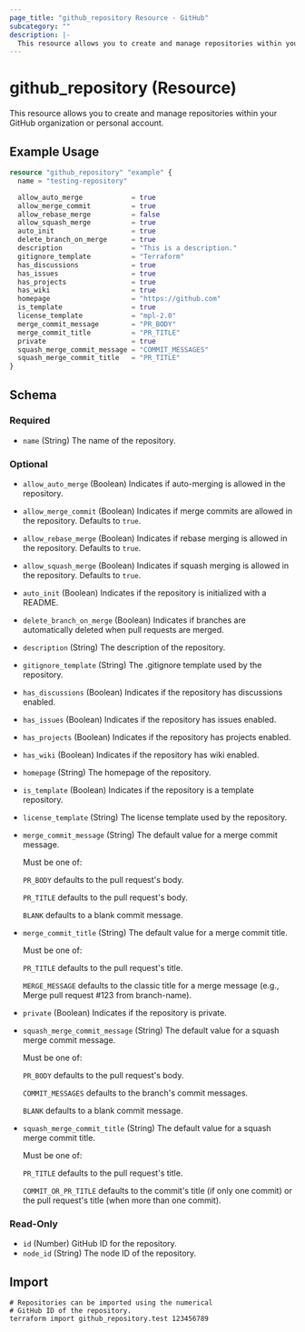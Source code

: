 ```yaml
---
page_title: "github_repository Resource - GitHub"
subcategory: ""
description: |-
  This resource allows you to create and manage repositories within your GitHub organization or personal account.
---
```


# github_repository (Resource)

This resource allows you to create and manage repositories within your GitHub organization or personal account.

## Example Usage

```terraform
resource "github_repository" "example" {
  name = "testing-repository"

  allow_auto_merge            = true
  allow_merge_commit          = true
  allow_rebase_merge          = false
  allow_squash_merge          = true
  auto_init                   = true
  delete_branch_on_merge      = true
  description                 = "This is a description."
  gitignore_template          = "Terraform"
  has_discussions             = true
  has_issues                  = true
  has_projects                = true
  has_wiki                    = true
  homepage                    = "https://github.com"
  is_template                 = true
  license_template            = "mpl-2.0"
  merge_commit_message        = "PR_BODY"
  merge_commit_title          = "PR_TITLE"
  private                     = true
  squash_merge_commit_message = "COMMIT_MESSAGES"
  squash_merge_commit_title   = "PR_TITLE"
}
```
<!-- schema generated by tfplugindocs -->
## Schema

### Required

- `name` (String) The name of the repository.

### Optional

- `allow_auto_merge` (Boolean) Indicates if auto-merging is allowed in the repository.
- `allow_merge_commit` (Boolean) Indicates if merge commits are allowed in the repository. Defaults to `true`.
- `allow_rebase_merge` (Boolean) Indicates if rebase merging is allowed in the repository. Defaults to `true`.
- `allow_squash_merge` (Boolean) Indicates if squash merging is allowed in the repository. Defaults to `true`.
- `auto_init` (Boolean) Indicates if the repository is initialized with a README.
- `delete_branch_on_merge` (Boolean) Indicates if branches are automatically deleted when pull requests are merged.
- `description` (String) The description of the repository.
- `gitignore_template` (String) The .gitignore template used by the repository.
- `has_discussions` (Boolean) Indicates if the repository has discussions enabled.
- `has_issues` (Boolean) Indicates if the repository has issues enabled.
- `has_projects` (Boolean) Indicates if the repository has projects enabled.
- `has_wiki` (Boolean) Indicates if the repository has wiki enabled.
- `homepage` (String) The homepage of the repository.
- `is_template` (Boolean) Indicates if the repository is a template repository.
- `license_template` (String) The license template used by the repository.
- `merge_commit_message` (String) The default value for a merge commit message.

	Must be one of:

	`PR_BODY` defaults to the pull request's body.

	`PR_TITLE` defaults to the pull request's body.

	`BLANK` defaults to a blank commit message.
- `merge_commit_title` (String) The default value for a merge commit title.

	Must be one of:

	`PR_TITLE` defaults to the pull request's title.

	`MERGE_MESSAGE` defaults to the classic title for a merge message (e.g., Merge pull request #123 from branch-name).
- `private` (Boolean) Indicates if the repository is private.
- `squash_merge_commit_message` (String) The default value for a squash merge commit message.

	Must be one of:

	`PR_BODY` defaults to the pull request's body.

	`COMMIT_MESSAGES` defaults to the branch's commit messages.

	`BLANK` defaults to a blank commit message.
- `squash_merge_commit_title` (String) The default value for a squash merge commit title.

	Must be one of:

	`PR_TITLE` defaults to the pull request's title.

	`COMMIT_OR_PR_TITLE` defaults to the commit's title (if only one commit) or the pull request's title (when more than one commit).

### Read-Only

- `id` (Number) GitHub ID for the repository.
- `node_id` (String) The node ID of the repository.

## Import

```shell
# Repositories can be imported using the numerical
# GitHub ID of the repository.
terraform import github_repository.test 123456789
```
